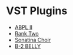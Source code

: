 # VST Plugins

- [ABPL II](https://plugins4free.com/plugin/2505/) 
- [Rank Two](https://plugins4free.com/plugin/3313/)
- [Sonatina Choir](https://plugins4free.com/plugin/2310/)
- [B-2 BELLY](https://plugins4free.com/plugin/3251/)
